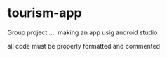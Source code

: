 # tourism-app
Group project .... making an app usig android studio

all code must be properly formatted and commented
